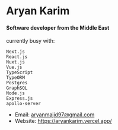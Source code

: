 # Aryan Karim
#### Software developer from the Middle East

currently busy with:
```
Next.js
React.js
Nuxt.js
Vue.js
TypeScript
TypeORM
Postgres
GraphSQL
Node.js
Express.js
apollo-server
```

- Email: aryanmajid97@gmail.com
- Website: https://aryankarim.vercel.app/
